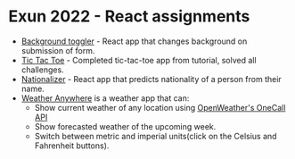 # Exun 2022 - React assignments
- [Background toggler](https://background-toggler.vercel.app) - React app that changes background on submission of form.
- [Tic Tac Toe](https://tictactoe-react-app.vercel.app) - Completed tic-tac-toe app from tutorial, solved all challenges.
- [Nationalizer](https://nationalizer.vercel.app) - React app that predicts nationality of a person from their name.
- [Weather Anywhere](https://weather-anywhere.vercel.app) is a weather app that can:
    - Show current weather of any location using [OpenWeather's OneCall API](https://openweathermap.org/api/one-call-api)
    - Show forecasted weather of the upcoming week.
    - Switch between metric and imperial units(click on the Celsius and Fahrenheit buttons).